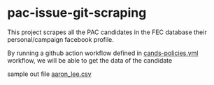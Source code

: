 # pac-issue-git-scraping
This project scrapes all the PAC candidates in the FEC database their personal/campaign facebook profile. 


By running a github action workflow defined in [cands-policies.yml](cands-policies.yml) workflow, we will be able to get the data of the candidate


sample out file [aaron_lee.csv](aaron_lee.csv)

